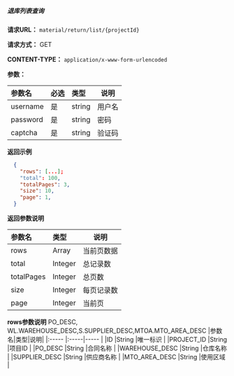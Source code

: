 ##### 退库列表查询

**请求URL：** ` material/return/list/{projectId} `
  
**请求方式：** GET 

**CONTENT-TYPE：** `application/x-www-form-urlencoded`

**参数：** 

|参数名|必选|类型|说明|
|:----    |:---|:----- |-----   |
|username |是  |string |用户名   |
|password |是  |string | 密码    |
|captcha |是  |string | 验证码    |

 **返回示例**

```json
  {
    "rows": [...];
    "total": 100,
    "totalPages": 3,
    "size": 10,
    "page": 1,
  }
```

 **返回参数说明** 

|参数名|类型|说明|
|:-----  |:-----|-----                           |
|rows |Array   |当前页数据 |
|total |Integer   |总记录数  |
|totalPages |Integer   |总页数  |
|size |Integer   |每页记录数  |
|page |Integer   |当前页  |


**rows参数说明** 
PO_DESC, WL.WAREHOUSE_DESC,S.SUPPLIER_DESC,MTOA.MTO_AREA_DESC
|参数名|类型|说明|
|:-----  |:-----|-----                           |
|ID |String   |唯一标识 |
|PROJECT_ID |String   |项目ID |
|PO_DESC |String   |合同名称  |
|WAREHOUSE_DESC |String   |仓库名称  |
|SUPPLIER_DESC |String   |供应商名称  |
|MTO_AREA_DESC |String   |使用区域  |
